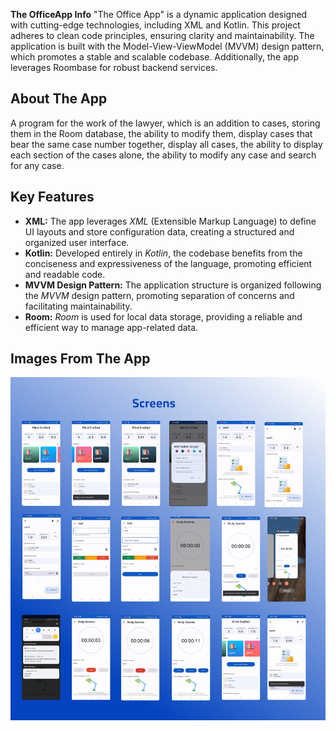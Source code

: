 **The OfficeApp Info**
"The Office App" is a dynamic application designed with cutting-edge technologies, including XML and Kotlin. This project adheres to clean code principles, ensuring clarity and maintainability. The application is built with the Model-View-ViewModel (MVVM) design pattern, which promotes a stable and scalable codebase. Additionally, the app leverages Roombase for robust backend services.

## About The App
A program for the work of the lawyer, which is an addition to cases, storing them in the Room database, the ability to modify them, display cases that bear the same case number together, display all cases, the ability to display each section of the cases alone, the ability to modify any case and search for any case.

## Key Features

- **XML:** The app leverages *XML* (Extensible Markup Language) to define UI layouts and store configuration data, creating a structured and organized user interface.
- **Kotlin:** Developed entirely in *Kotlin*, the codebase benefits from the conciseness and expressiveness of the language, promoting efficient and readable code.
- **MVVM Design Pattern:** The application structure is organized following the *MVVM* design pattern, promoting separation of concerns and facilitating maintainability.
- **Room:** *Room* is used for local data storage, providing a reliable and efficient way to manage app-related data.


## Images From The App

![image](https://github.com/sherifshabans/Mind-Crafted-App/blob/main/image/Screens.png)



